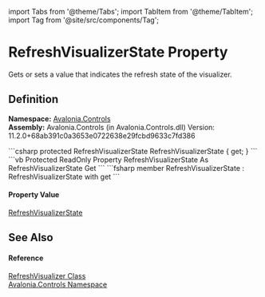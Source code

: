 import Tabs from '@theme/Tabs'; 
import TabItem from '@theme/TabItem'; 
import Tag from '@site/src/components/Tag'; 

# RefreshVisualizerState Property


Gets or sets a value that indicates the refresh state of the visualizer.



## Definition
**Namespace:** <a href="N_Avalonia_Controls">Avalonia.Controls</a>  
**Assembly:** Avalonia.Controls (in Avalonia.Controls.dll) Version: 11.2.0+68ab391c0a3653e0722638e29fcbd9633c7fd386

<Tabs groupId="api-code-preview">
<TabItem value="csharp" label="C#">
```csharp
protected RefreshVisualizerState RefreshVisualizerState { get; }
```
</TabItem>
<TabItem value="vb" label="VB">
```vb
Protected ReadOnly Property RefreshVisualizerState As RefreshVisualizerState
	Get
```
</TabItem>
<TabItem value="fsharp" label="F#">
```fsharp
member RefreshVisualizerState : RefreshVisualizerState with get
```
</TabItem>
</Tabs>



#### Property Value
<a href="T_Avalonia_Controls_RefreshVisualizerState">RefreshVisualizerState</a>

## See Also


#### Reference
<a href="T_Avalonia_Controls_RefreshVisualizer">RefreshVisualizer Class</a>  
<a href="N_Avalonia_Controls">Avalonia.Controls Namespace</a>  
